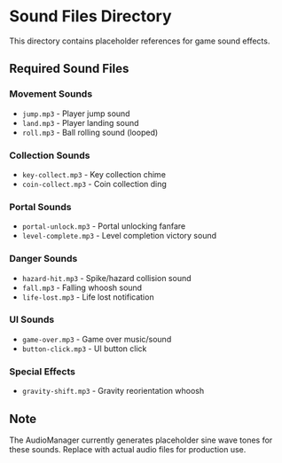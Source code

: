 # Sound Files Directory

This directory contains placeholder references for game sound effects.

## Required Sound Files

### Movement Sounds
- `jump.mp3` - Player jump sound
- `land.mp3` - Player landing sound
- `roll.mp3` - Ball rolling sound (looped)

### Collection Sounds
- `key-collect.mp3` - Key collection chime
- `coin-collect.mp3` - Coin collection ding

### Portal Sounds
- `portal-unlock.mp3` - Portal unlocking fanfare
- `level-complete.mp3` - Level completion victory sound

### Danger Sounds
- `hazard-hit.mp3` - Spike/hazard collision sound
- `fall.mp3` - Falling whoosh sound
- `life-lost.mp3` - Life lost notification

### UI Sounds
- `game-over.mp3` - Game over music/sound
- `button-click.mp3` - UI button click

### Special Effects
- `gravity-shift.mp3` - Gravity reorientation whoosh

## Note
The AudioManager currently generates placeholder sine wave tones for these sounds.
Replace with actual audio files for production use.